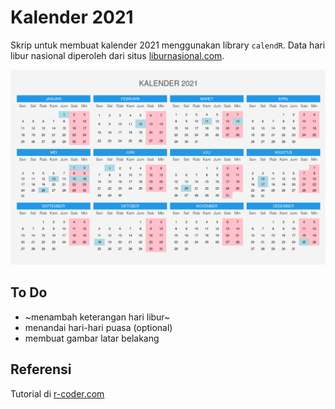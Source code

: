 # Kalender 2021

Skrip untuk membuat kalender 2021 menggunakan library `calendR`. Data hari libur nasional diperoleh dari situs [liburnasional.com](https://www.liburnasional.com/kalender-lengkap-2021/).

![kalender 2021](https://raw.githubusercontent.com/akherlan/kalender2021/main/image.png)

## To Do

- ~menambah keterangan hari libur~
- menandai hari-hari puasa (optional)
- membuat gambar latar belakang

## Referensi

Tutorial di [r-coder.com](https://r-coder.com/calendar-plot-r/)